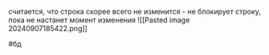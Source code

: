 считается, что строка скорее всего не изменится - не блокирует строку, пока не настанет момент изменения
![[Pasted image 20240907185422.png]]

#бд 